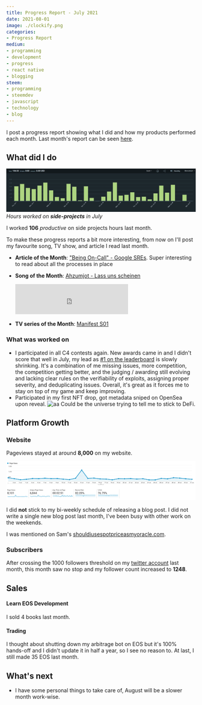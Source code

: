 ```yaml
---
title: Progress Report - July 2021
date: 2021-08-01
image: ./clockify.png
categories:
- Progress Report
medium:
- programming
- development
- progress
- react native
- blogging
steem:
- programming
- steemdev
- javascript
- technology
- blog
---
```



I post a progress report showing what I did and how my products performed each month.
Last month's report can be seen [here](/progress-report-june-2021).

## What did I do

![Productive Hours in July](./clockify.png)
_Hours worked on **side-projects** in July_

I worked **106** _productive_ on side projects hours last month.

To make these progress reports a bit more interesting, from now on I'll post my favourite song, TV show, and article I read last month.

* **Article of the Month**: ["Being On-Call" - Google SREs](https://sre.google/sre-book/being-on-call/). Super interesting to read about all the processes in place
* **Song of the Month**: [Ahzumjot - Lass uns scheinen](https://open.spotify.com/track/6jJgS7nbhfKK9ilv2KhdQc)
    <iframe src="https://open.spotify.com/embed/track/6jJgS7nbhfKK9ilv2KhdQc" width="300" height="80" frameborder="0" allowtransparency="true" allow="encrypted-media"></iframe>

* **TV series of the Month**: [Manifest S01](https://trakt.tv/shows/manifest/seasons/1)

### What was worked on

- I participated in all C4 contests again. New awards came in and I didn't score that well in July, my lead as [#1 on the leaderboard](https://code423n4.com/leaderboard/) is slowly shrinking. It's a combination of me missing issues, more competition, the competition getting better, and the judging / awarding still evolving and lacking clear rules on the verifiability of exploits, assigning proper severity, and deduplicating issues. Overall, it's great as it forces me to stay on top of my game and keep improving.
- Participated in my first NFT drop, got metadata sniped on OpenSea upon reveal. ![aa](https://i.kym-cdn.com/photos/images/original/001/561/356/734.jpg)
  Could be the universe trying to tell me to stick to DeFi.

## Platform Growth

### Website

Pageviews stayed at around **8,000** on my website.

![Website Traffic](./website-traffic.png)

I did **not** stick to my bi-weekly schedule of releasing a blog post.
I did not write a single new blog post last month, I've been busy with other work on the weekends.

I was mentioned on Sam's [shouldiusespotpriceasmyoracle.com](https://shouldiusespotpriceasmyoracle.com/).

### Subscribers

After crossing the 1000 followers threshold on my [twitter account](https://twitter.com/cmichelio) last month, this month saw no stop and my follower count increased to **1248**.

## Sales

#### Learn EOS Development

I sold 4 books last month.

#### Trading

I thought about shutting down my arbitrage bot on EOS but it's 100% hands-off and I didn't update it in half a year, so I see no reason to.
At last, I still made 35 EOS last month.

## What's next

* I have some personal things to take care of, August will be a slower month work-wise.

